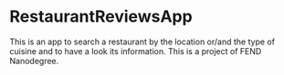 # RestaurantReviewsApp
This is an app to search a restaurant by the location or/and the type of cuisine and to have a look its information. This is a project of FEND Nanodegree.

